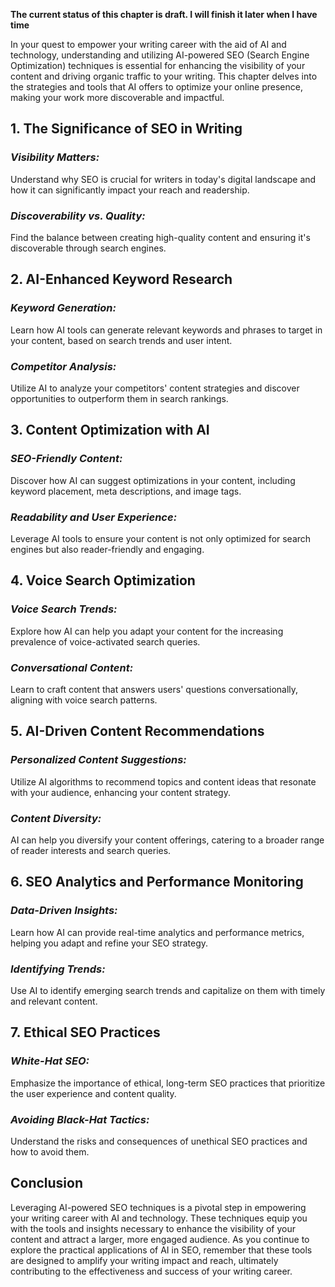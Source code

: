 **The current status of this chapter is draft. I will finish it later when I have time**

In your quest to empower your writing career with the aid of AI and technology, understanding and utilizing AI-powered SEO (Search Engine Optimization) techniques is essential for enhancing the visibility of your content and driving organic traffic to your writing. This chapter delves into the strategies and tools that AI offers to optimize your online presence, making your work more discoverable and impactful.

**1. The Significance of SEO in Writing**
-----------------------------------------

### *Visibility Matters:*

Understand why SEO is crucial for writers in today's digital landscape and how it can significantly impact your reach and readership.

### *Discoverability vs. Quality:*

Find the balance between creating high-quality content and ensuring it's discoverable through search engines.

**2. AI-Enhanced Keyword Research**
-----------------------------------

### *Keyword Generation:*

Learn how AI tools can generate relevant keywords and phrases to target in your content, based on search trends and user intent.

### *Competitor Analysis:*

Utilize AI to analyze your competitors' content strategies and discover opportunities to outperform them in search rankings.

**3. Content Optimization with AI**
-----------------------------------

### *SEO-Friendly Content:*

Discover how AI can suggest optimizations in your content, including keyword placement, meta descriptions, and image tags.

### *Readability and User Experience:*

Leverage AI tools to ensure your content is not only optimized for search engines but also reader-friendly and engaging.

**4. Voice Search Optimization**
--------------------------------

### *Voice Search Trends:*

Explore how AI can help you adapt your content for the increasing prevalence of voice-activated search queries.

### *Conversational Content:*

Learn to craft content that answers users' questions conversationally, aligning with voice search patterns.

**5. AI-Driven Content Recommendations**
----------------------------------------

### *Personalized Content Suggestions:*

Utilize AI algorithms to recommend topics and content ideas that resonate with your audience, enhancing your content strategy.

### *Content Diversity:*

AI can help you diversify your content offerings, catering to a broader range of reader interests and search queries.

**6. SEO Analytics and Performance Monitoring**
-----------------------------------------------

### *Data-Driven Insights:*

Learn how AI can provide real-time analytics and performance metrics, helping you adapt and refine your SEO strategy.

### *Identifying Trends:*

Use AI to identify emerging search trends and capitalize on them with timely and relevant content.

**7. Ethical SEO Practices**
----------------------------

### *White-Hat SEO:*

Emphasize the importance of ethical, long-term SEO practices that prioritize the user experience and content quality.

### *Avoiding Black-Hat Tactics:*

Understand the risks and consequences of unethical SEO practices and how to avoid them.

**Conclusion**
--------------

Leveraging AI-powered SEO techniques is a pivotal step in empowering your writing career with AI and technology. These techniques equip you with the tools and insights necessary to enhance the visibility of your content and attract a larger, more engaged audience. As you continue to explore the practical applications of AI in SEO, remember that these tools are designed to amplify your writing impact and reach, ultimately contributing to the effectiveness and success of your writing career.
